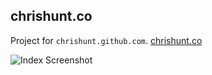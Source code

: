 chrishunt.co
------------
Project for `chrishunt.github.com`. [chrishunt.co](http://chrishunt.co)

![Index Screenshot](https://github.com/chrishunt/chrishunt.github.com/raw/master/screens/index.png)
